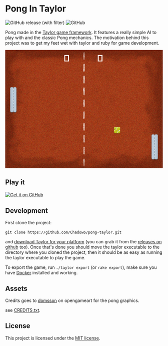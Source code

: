 # Pong In Taylor

![GitHub release (with filter)](https://img.shields.io/github/v/release/chadowo/pong-taylor?style=flat-square)
![GitHub](https://img.shields.io/github/license/chadowo/pong-taylor?style=flat-square)

Pong made in the [Taylor game framework](https://github.com/HellRok/Taylor).
It features a really simple AI to play with and the classic Pong mechanics.
The motivation behind this project was to get my feet wet with taylor 
and ruby for game development.

<p align="center">
  <img src="docs/media/in_game_screenshot.png" alt="In game screenshot"/>
</p>

## Play it

<a href="https://github.com/Chadowo/pong-taylor/releases">
<img src="https://github.com/Chadowo/pong-taylor/assets/83732118/18ecc235-508e-44f1-9ed7-7210cd2eb6d7"
alt="Get it on GitHub" align="center" height="80" />
</a>

## Development

First clone the project:

```console
git clone https://github.com/Chadowo/pong-taylor.git
```

and [download Taylor for your platform](https://taylor.oequacki.com/#downloads) (you can grab it from the [releases on github](https://github.com/HellRok/Taylor/releases) too).
Once that's done you should move the taylor executable to the directory where you cloned the project,
then it should be as easy as running the taylor executable to play the game.

To export the game, run `./taylor export` (or `rake export`), make sure you have [Docker](https://www.docker.com/)
installed and working.

## Assets

Credits goes to [domsson](https://opengameart.org/users/domsson) on
opengameart for the pong graphics.

see [CREDITS.txt](assets/CREDITS.txt).

## License

This project is licensed under the [MIT license](LICENSE).

